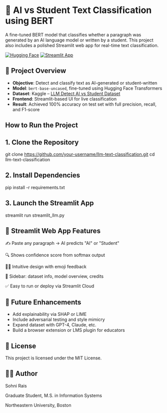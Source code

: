 # 🧠 AI vs Student Text Classification using BERT

A fine-tuned BERT model that classifies whether a paragraph was generated by an AI language model or written by a student. This project also includes a polished Streamlit web app for real-time text classification.

[![Hugging Face](https://img.shields.io/badge/model-BERT--base--uncased-blue?logo=huggingface)](https://huggingface.co/bert-base-uncased)
[![Streamlit App](https://img.shields.io/badge/Live%20Demo-Streamlit-green?logo=streamlit)](https://llm-text-detector-ai-vs-student.streamlit.app)

## 📌 Project Overview

- **Objective**: Detect and classify text as AI-generated or student-written
- **Model**: `bert-base-uncased`, fine-tuned using Hugging Face Transformers
- **Dataset**: Kaggle – [LLM Detect AI vs Student Dataset](https://www.kaggle.com/datasets/prajwaldongre/llm-detect-ai-generated-vs-student-generated-text)
- **Frontend**: Streamlit-based UI for live classification
- **Result**: Achieved 100% accuracy on test set with full precision, recall, and F1-score

## How to Run the Project

## 1. Clone the Repository

git clone https://github.com/your-username/llm-text-classification.git
cd llm-text-classification

## 2. Install Dependencies

pip install -r requirements.txt

## 3. Launch the Streamlit App

streamlit run streamlit_llm.py

## 🎨 Streamlit Web App Features

✍️ Paste any paragraph → AI predicts "AI" or "Student"

🔍 Shows confidence score from softmax output

🧑‍🏫 Intuitive design with emoji feedback

📘 Sidebar: dataset info, model overview, credits

✅ Easy to run or deploy via Streamlit Cloud

## 🔬 Future Enhancements

- Add explainability via SHAP or LIME
- Include adversarial testing and style mimicry
- Expand dataset with GPT-4, Claude, etc.
- Build a browser extension or LMS plugin for educators

## 🧾 License

This project is licensed under the MIT License.

## 👩‍💻 Author

Sohni Rais

Graduate Student, M.S. in Information Systems

Northeastern University, Boston
